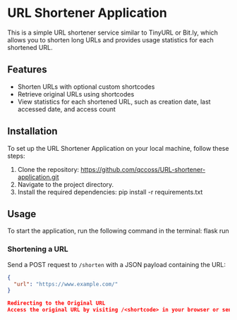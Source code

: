 # URL Shortener Application

This is a simple URL shortener service similar to TinyURL or Bit.ly, which allows you to shorten long URLs and provides usage statistics for each shortened URL.

## Features

- Shorten URLs with optional custom shortcodes
- Retrieve original URLs using shortcodes
- View statistics for each shortened URL, such as creation date, last accessed date, and access count

## Installation

To set up the URL Shortener Application on your local machine, follow these steps:

1. Clone the repository: https://github.com/qccoss/URL-shortener-application.git
3. Navigate to the project directory.
4. Install the required dependencies:
   pip install -r requirements.txt


## Usage

To start the application, run the following command in the terminal:
  flask run

### Shortening a URL

Send a POST request to `/shorten` with a JSON payload containing the URL:

```json
{
  "url": "https://www.example.com/"
}

Redirecting to the Original URL
Access the original URL by visiting /<shortcode> in your browser or sending a GET request.
